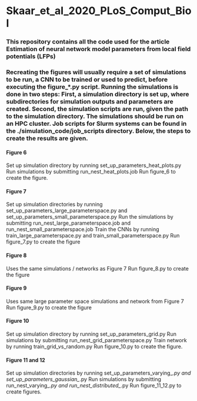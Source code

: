# Skaar_et_al_2020_PLoS_Comput_Biol

### This repository contains all the code used for the article Estimation of neural network model parameters from local field potentials (LFPs)

### Recreating the figures will usually require a set of simulations to be run, a CNN to be trained or used to predict, before executing the figure_*.py script. Running the simulations is done in two steps: First, a simulation directory is set up, where subdirectories for simulation outputs and parameters are created. Second, the simulation scripts are run, given the path to the simulation directory. The simulations should be run on an HPC cluster. Job scripts for Slurm systems can be found in the ./simulation_code/job_scripts directory. Below, the steps to create the results are given.

#### Figure 6
Set up simulation directory by running set_up_parameters_heat_plots.py
Run simulations by submitting run_nest_heat_plots.job
Run figure_6 to create the figure.

#### Figure 7
Set up simulation directories by running set_up_parameters_large_parameterspace.py and set_up_parameters_small_parameterspace.py
Run the simulations by submitting run_nest_large_parameterspace.job and run_nest_small_parameterspace.job
Train the CNNs by running train_large_parameterspace.py and train_small_parameterspace.py
Run figure_7.py to create the figure

#### Figure 8
Uses the same simulations / networks as Figure 7
Run figure_8.py to create the figure

#### Figure 9
Uses same large parameter space simulations and network from Figure 7
Run figure_9.py to create the figure

#### Figure 10
Set up simulation directory by running set_up_parameters_grid.py
Run simulations by submitting run_nest_grid_parameterspace.py
Train network by running train_grid_vs_random.py
Run figure_10.py to create the figure.

#### Figure 11 and 12
Set up simulation directories by running set_up_parameters_varying_*.py and set_up_parameters_gaussian_*.py
Run simulations by submitting run_nest_varying_*.py and run_nest_distributed_*.py
Run figure_11_12.py to create figures.
